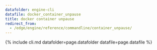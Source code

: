 ```yaml
---
datafolder: engine-cli
datafile: docker_container_unpause
title: docker container unpause
redirect_from:
  - /edge/engine/reference/commandline/container_unpause/
---
```

<!--
This page is automatically generated from Docker's source code. If you want to
suggest a change to the text that appears here, open a ticket or pull request
in the source repository on GitHub:

https://github.com/docker/cli
-->

{% include cli.md datafolder=page.datafolder datafile=page.datafile %}
